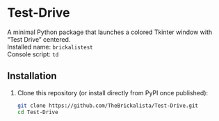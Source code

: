 # Test-Drive

A minimal Python package that launches a colored Tkinter window with “Test Drive” centered.  
Installed name: `brickalistest`  
Console script: `td`

## Installation

1. Clone this repository (or install directly from PyPI once published):
   ```bash
   git clone https://github.com/TheBrickalista/Test-Drive.git
   cd Test-Drive
